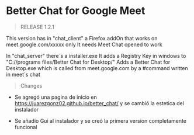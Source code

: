 # Better Chat for Google Meet
> RELEASE 1.2.1

This version has in "chat_client" a Firefox addOn that works on meet.google.com/xxxxx only
    It needs Meet Chat opened to work

In "chat_server" there´s a installer.exe 
It adds a Registry Key in windows to "C://programs files/Better Chat for Desktop/" 
Adds a Better Chat for Desktop.exe which is called from meet.google.com by a #command written in meet´s chat

>Changes

* Se agregó una pagina de inicio en https://juarezgonz02.github.io/better_chat/ y se cambió la estetica del instalador

* Se añadio Gui al instalador y se creó la primera version completamente funcional